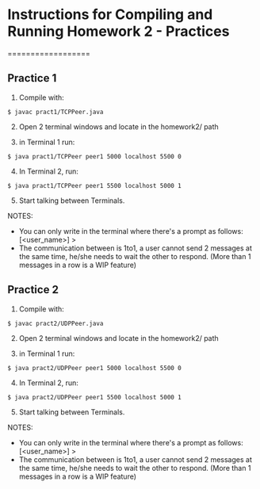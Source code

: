 # Instructions for Compiling and Running Homework 2 - Practices
==================

Practice 1
------------------
1. Compile with:
```
$ javac pract1/TCPPeer.java
```
2. Open 2 terminal windows and locate in the homework2/ path

3. in Terminal 1 run:
```
$ java pract1/TCPPeer peer1 5000 localhost 5500 0 
```

4. In Terminal 2, run:
```
$ java pract1/TCPPeer peer1 5500 localhost 5000 1
```

5. Start talking between Terminals.

NOTES:
- You can only write in the terminal where there's
  a prompt as follows:
   [<user_name>] >
- The communication between is 1to1, a user cannot send
  2 messages at the same time, he/she needs to wait the
  other to respond. (More than 1 messages in a row is a
  WIP feature)

	 


Practice 2
------------------
1. Compile with:
```
$ javac pract2/UDPPeer.java
```
2. Open 2 terminal windows and locate in the homework2/ path

3. in Terminal 1 run:
```
$ java pract2/UDPPeer peer1 5000 localhost 5500 0
```

4. In Terminal 2, run:
```
$ java pract2/UDPPeer peer1 5500 localhost 5000 1
```

5. Start talking between Terminals.

NOTES:
- You can only write in the terminal where there's
  a prompt as follows:
     [<user_name>] >
- The communication between is 1to1, a user cannot send
  2 messages at the same time, he/she needs to wait the
  other to respond. (More than 1 messages in a row is a
  WIP feature)